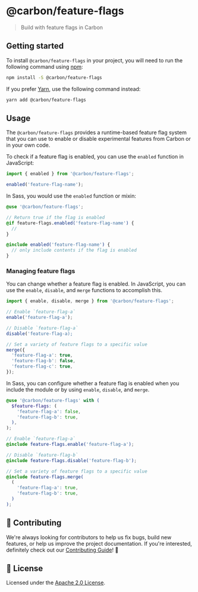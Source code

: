 # @carbon/feature-flags

> Build with feature flags in Carbon

## Getting started

To install `@carbon/feature-flags` in your project, you will need to run the
following command using [npm](https://www.npmjs.com/):

```bash
npm install -S @carbon/feature-flags
```

If you prefer [Yarn](https://yarnpkg.com/en/), use the following command
instead:

```bash
yarn add @carbon/feature-flags
```

## Usage

The `@carbon/feature-flags` provides a runtime-based feature flag system that
you can use to enable or disable experimental features from Carbon or in your
own code.

To check if a feature flag is enabled, you can use the `enabled` function in
JavaScript:

```js
import { enabled } from '@carbon/feature-flags';

enabled('feature-flag-name');
```

In Sass, you would use the `enabled` function or mixin:

```scss
@use '@carbon/feature-flags';

// Return true if the flag is enabled
@if feature-flags.enabled('feature-flag-name') {
  //
}

@include enabled('feature-flag-name') {
  // only include contents if the flag is enabled
}
```

### Managing feature flags

You can change whether a feature flag is enabled. In JavaScript, you can use the
`enable`, `disable`, and `merge` functions to accomplish this.

```js
import { enable, disable, merge } from '@carbon/feature-flags';

// Enable `feature-flag-a`
enable('feature-flag-a');

// Disable `feature-flag-a`
disable('feature-flag-a);

// Set a variety of feature flags to a specific value
merge({
  'feature-flag-a': true,
  'feature-flag-b': false,
  'feature-flag-c': true,
});
```

In Sass, you can configure whether a feature flag is enabled when you include
the module or by using `enable`, `disable`, and `merge`.

```scss
@use '@carbon/feature-flags' with (
  $feature-flags: (
    'feature-flag-a': false,
    'feature-flag-b': true,
  ),
);

// Enable `feature-flag-a`
@include feature-flags.enable('feature-flag-a');

// Disable `feature-flag-b`
@include feature-flags.disable('feature-flag-b');

// Set a variety of feature flags to a specific value
@include feature-flags.merge(
  (
    'feature-flag-a': true,
    'feature-flag-b': true,
  )
);
```

## 🙌 Contributing

We're always looking for contributors to help us fix bugs, build new features,
or help us improve the project documentation. If you're interested, definitely
check out our [Contributing Guide](/.github/CONTRIBUTING.md)! 👀

## 📝 License

Licensed under the [Apache 2.0 License](/LICENSE).
